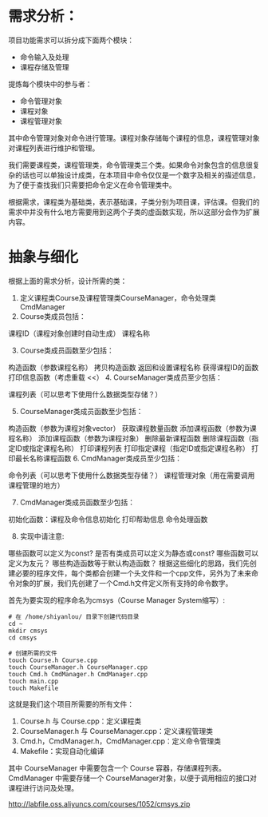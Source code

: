 <!--
 * @Author: OCEAN.GZY
 * @Date: 2022-08-12 22:41:31
 * @LastEditors: OCEAN.GZY
 * @LastEditTime: 2022-08-12 22:46:25
 * @FilePath: /c++/practices/课程管理系统/readme.md
 * @Description: 注释信息
-->

# 需求分析：

项目功能需求可以拆分成下面两个模块：

- 命令输入及处理
- 课程存储及管理

提炼每个模块中的参与者：
- 命令管理对象
- 课程对象
- 课程管理对象

其中命令管理对象对命令进行管理。课程对象存储每个课程的信息，课程管理对象对课程列表进行维护和管理。

我们需要课程类，课程管理类，命令管理类三个类。如果命令对象包含的信息很复杂的话也可以单独设计成类，在本项目中命令仅仅是一个数字及相关的描述信息，为了便于查找我们只需要把命令定义在命令管理类中。

根据需求，课程类为基础类，表示基础课，子类分别为项目课，评估课。但我们的需求中并没有什么地方需要用到这两个子类的虚函数实现，所以这部分会作为扩展内容。


# 抽象与细化
根据上面的需求分析，设计所需的类：

1. 定义课程类Course及课程管理类CourseManager，命令处理类CmdManager
2. Course类成员包括：

课程ID（课程对象创建时自动生成）
课程名称

3. Course类成员函数至少包括：

构造函数（参数课程名称）
拷贝构造函数
返回和设置课程名称
获得课程ID的函数
打印信息函数（考虑重载 <<）
4. CourseManager类成员至少包括：

课程列表（可以思考下使用什么数据类型存储？）

5. CourseManager类成员函数至少包括：

构造函数（参数为课程对象vector）
获取课程数量函数
添加课程函数（参数为课程名称）
添加课程函数（参数为课程对象）
删除最新课程函数
删除课程函数（指定ID或指定课程名称）
打印课程列表
打印指定课程（指定ID或指定课程名称）
打印最长名称课程函数
6. CmdManager类成员至少包括：

命令列表（可以思考下使用什么数据类型存储？）
课程管理对象（用在需要调用课程管理的地方）

7. CmdManager类成员函数至少包括：

初始化函数：课程及命令信息初始化
打印帮助信息
命令处理函数

8. 实现中请注意:

哪些函数可以定义为const?
是否有类成员可以定义为静态或const?
哪些函数可以定义为友元？
哪些构造函数等于默认构造函数？
根据这些细化的思路，我们先创建必要的程序文件，每个类都会创建一个头文件和一个cpp文件，另外为了未来命令对象的扩展，我们先创建了一个Cmd.h文件定义所有支持的命令数字。

首先为要实现的程序命名为cmsys（Course Manager System缩写）:
```
# 在 /home/shiyanlou/ 目录下创建代码目录
cd ~
mkdir cmsys
cd cmsys

# 创建所需的文件
touch Course.h Course.cpp
touch CourseManager.h CourseManager.cpp
touch Cmd.h CmdManager.h CmdManager.cpp
touch main.cpp
touch Makefile
```
这就是我们这个项目所需要的所有文件：

1. Course.h 与 Course.cpp：定义课程类
2. CourseManager.h 与 CourseManager.cpp：定义课程管理类
3. Cmd.h，CmdManager.h，CmdManager.cpp：定义命令管理类
4. Makefile：实现自动化编译

其中 CourseManager 中需要包含一个 Course 容器，存储课程列表。CmdManager 中需要存储一个 CourseManager对象，以便于调用相应的接口对课程进行访问及处理。




http://labfile.oss.aliyuncs.com/courses/1052/cmsys.zip